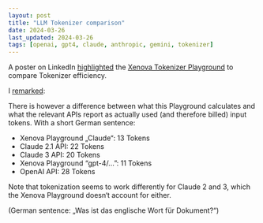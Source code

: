 ```yaml
---
layout: post
title: "LLM Tokenizer comparison"
date: 2024-03-26
last_updated: 2024-03-26
tags: [openai, gpt4, claude, anthropic, gemini, tokenizer]
---
```


A poster on LinkedIn [highlighted](https://www.linkedin.com/posts/peter-gostev_since-there-was-a-lot-of-interest-in-tokenisation-activity-7178533359445250048-rgEL?utm_source=share&utm_medium=member_desktop) the [Xenova Tokenizer Playground](https://huggingface.co/spaces/Xenova/the-tokenizer-playground) to compare Tokenizer efficiency.

I [remarked](https://www.linkedin.com/feed/update/urn:li:activity:7178533359445250048?commentUrn=urn%3Ali%3Acomment%3A%28activity%3A7178533359445250048%2C7178559296903745536%29&dashCommentUrn=urn%3Ali%3Afsd_comment%3A%287178559296903745536%2Curn%3Ali%3Aactivity%3A7178533359445250048%29):

There is however a difference between what this Playground calculates and what the relevant APIs report as actually used (and therefore billed) input tokens. With a short German sentence:
* Xenova Playground „Claude“: 13 Tokens
* Claude 2.1 API: 22 Tokens
* Claude 3 API: 20 Tokens
* Xenova Playground “gpt-4/…”: 11 Tokens
* OpenAI API: 28 Tokens

Note that tokenization seems to work differently for Claude 2 and 3, which the Xenova Playground doesn‘t account for either.

(German sentence: „Was ist das englische Wort für Dokument?“)